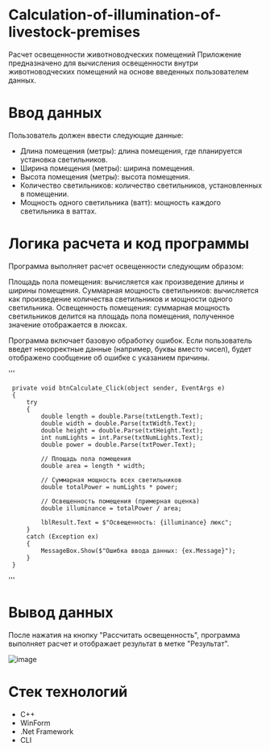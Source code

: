 # Calculation-of-illumination-of-livestock-premises
Расчет освещенности животноводческих помещений
Приложение предназначено для вычисления освещенности внутри животноводческих помещений на основе введенных пользователем данных.

# Ввод данных
Пользователь должен ввести следующие данные:

- Длина помещения (метры): длина помещения, где планируется установка светильников.
- Ширина помещения (метры): ширина помещения.
- Высота помещения (метры): высота помещения.
- Количество светильников: количество светильников, установленных в помещении.
- Мощность одного светильника (ватт): мощность каждого светильника в ваттах.

# Логика расчета и код программы
Программа выполняет расчет освещенности следующим образом:

Площадь пола помещения: вычисляется как произведение длины и ширины помещения.
Суммарная мощность светильников: вычисляется как произведение количества светильников и мощности одного светильника.
Освещенность помещения: суммарная мощность светильников делится на площадь пола помещения, полученное значение отображается в люксах.

Программа включает базовую обработку ошибок. Если пользователь введет некорректные данные (например, буквы вместо чисел), будет отображено сообщение об ошибке с указанием причины.

'''

     private void btnCalculate_Click(object sender, EventArgs e)
     {
         try
         {
             double length = double.Parse(txtLength.Text);
             double width = double.Parse(txtWidth.Text);
             double height = double.Parse(txtHeight.Text);
             int numLights = int.Parse(txtNumLights.Text);
             double power = double.Parse(txtPower.Text);

             // Площадь пола помещения
             double area = length * width;

             // Суммарная мощность всех светильников
             double totalPower = numLights * power;

             // Освещенность помещения (примерная оценка)
             double illuminance = totalPower / area;

             lblResult.Text = $"Освещенность: {illuminance} люкс";
         }
         catch (Exception ex)
         {
             MessageBox.Show($"Ошибка ввода данных: {ex.Message}");
         }
     }
'''

# Вывод данных

После нажатия на кнопку "Рассчитать освещенность", программа выполняет расчет и отображает результат в метке "Результат".

![image](https://github.com/user-attachments/assets/28b704b1-6386-405e-a804-be92cf3832bb)

# Стек технологий
- C++
- WinForm
- .Net Framework
- CLI




